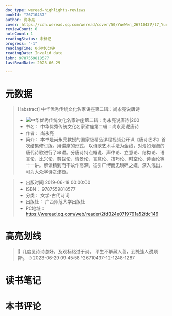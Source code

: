```yaml
---
doc_type: weread-highlights-reviews
bookId: "26710437"
author: 尚永亮
cover: https://cdn.weread.qq.com/weread/cover/50/YueWen_26710437/t7_YueWen_26710437.jpg
reviewCount: 0
noteCount: 1
readingStatus: 未标记
progress: "-1"
readingTime: 0小时0分钟
readingDate: Invalid date
isbn: 9787559818577
lastReadDate: 2023-06-29

---
```

# 元数据
> [!abstract] 中华优秀传统文化名家讲座第二辑：尚永亮说唐诗
> - ![ 中华优秀传统文化名家讲座第二辑：尚永亮说唐诗|200](https://cdn.weread.qq.com/weread/cover/50/YueWen_26710437/t7_YueWen_26710437.jpg)
> - 书名： 中华优秀传统文化名家讲座第二辑：尚永亮说唐诗
> - 作者： 尚永亮
> - 简介：     本书是尚永亮教授的国家级精品课程视频公开课《唐诗艺术》首次结集修订版。用讲座的形式，以诗歌艺术手法为金线，对浩如烟海的唐代诗歌进行了串讲。分唐诗特点概说、声律论、立意论、结构论、语言论、比兴论、剪裁论、情景论、言意论、技巧论、时空论、诗画论等十一讲。解读精到而不故作高深，征引广博而无琐碎之嫌，深入浅出，可为大众学诗之津筏。

> - 出版时间 2019-06-18 00:00:00
> - ISBN： 9787559818577
> - 分类： 文学-古代诗词
> - 出版社： 广西师范大学出版社
> - PC地址：https://weread.qq.com/web/reader/2fd324e0719791a52fdc146

# 高亮划线



> 📌 几度见诗诗总好，及观标格过于诗。 
    平生不解藏人善，到处逢人说项斯。 
> ⏱ 2023-06-29 09:45:58 ^26710437-12-1248-1287

# 读书笔记

# 本书评论
